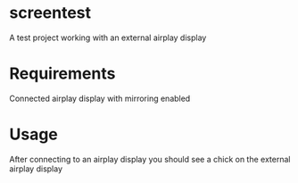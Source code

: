 screentest
==========

A test project working with an external airplay display

Requirements
============
Connected airplay display with mirroring enabled

Usage
=====
After connecting to an airplay display you should see a chick on the external airplay display  
